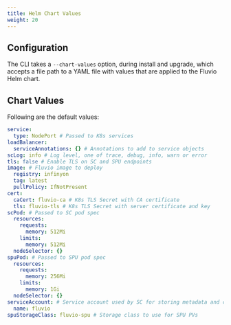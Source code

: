 ```yaml
---
title: Helm Chart Values
weight: 20
---
```


## Configuration

The CLI takes a `--chart-values` option, during install and upgrade, which accepts a file path to a YAML file with values that are applied to the Fluvio Helm chart.

## Chart Values

Following are the default values:

```yaml
service:
  type: NodePort # Passed to K8s services
loadBalancer:
  serviceAnnotations: {} # Annotations to add to service objects
scLog: info # Log level, one of trace, debug, info, warn or error
tls: false # Enable TLS on SC and SPU endpoints
image: # Fluvio image to deploy
  registry: infinyon
  tag: latest
  pullPolicy: IfNotPresent
cert: 
  caCert: fluvio-ca # K8s TLS Secret with CA certificate
  tls: fluvio-tls # K8s TLS Secret with server certificate and key
scPod: # Passed to SC pod spec
  resources:
    requests:
      memory: 512Mi
    limits:
      memory: 512Mi
  nodeSelector: {}
spuPod: # Passed to SPU pod spec
  resources:
    requests:
      memory: 256Mi
    limits:
      memory: 1Gi
  nodeSelector: {}
serviceAccount: # Service account used by SC for storing metadata and configuring managed SPU groups
  name: fluvio
spuStorageClass: fluvio-spu # Storage class to use for SPU PVs
```
